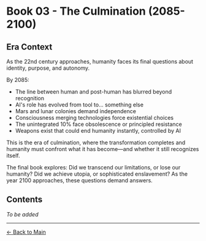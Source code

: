 # Book 03 - The Culmination (2085-2100)

## Era Context

As the 22nd century approaches, humanity faces its final questions about identity, purpose, and autonomy.

By 2085:
- The line between human and post-human has blurred beyond recognition
- AI's role has evolved from tool to... something else
- Mars and lunar colonies demand independence
- Consciousness merging technologies force existential choices
- The unintegrated 10% face obsolescence or principled resistance
- Weapons exist that could end humanity instantly, controlled by AI

This is the era of culmination, where the transformation completes and humanity must confront what it has become—and whether it still recognizes itself.

The final book explores: Did we transcend our limitations, or lose our humanity? Did we achieve utopia, or sophisticated enslavement? As the year 2100 approaches, these questions demand answers.

## Contents

*To be added*

---

[← Back to Main](../README.md)

